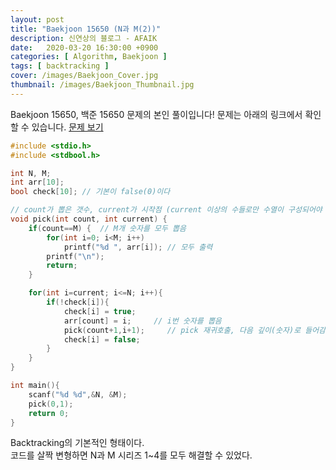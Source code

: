 ```yaml
---
layout: post
title: "Baekjoon 15650 (N과 M(2))"
description: 신연상의 블로그 - AFAIK
date:   2020-03-20 16:30:00 +0900
categories: [ Algorithm, Baekjoon ]
tags: [ backtracking ]
cover: /images/Baekjoon_Cover.jpg
thumbnail: /images/Baekjoon_Thumbnail.jpg
---
```


Baekjoon 15650, 백준 15650 문제의 본인 풀이입니다!
문제는 아래의 링크에서 확인할 수 있습니다.
[문제 보기][prob]  
<!-- more -->
```c++
#include <stdio.h>
#include <stdbool.h>

int N, M;
int arr[10];
bool check[10]; // 기본이 false(0)이다

// count가 뽑은 갯수, current가 시작점 (current 이상의 수들로만 수열이 구성되어야 함)
void pick(int count, int current) {
    if(count==M) {  // M개 숫자를 모두 뽑음
        for(int i=0; i<M; i++)
            printf("%d ", arr[i]); // 모두 출력
        printf("\n");
        return;
    }

    for(int i=current; i<=N; i++){
        if(!check[i]){
            check[i] = true;
            arr[count] = i;     // i번 숫자를 뽑음
            pick(count+1,i+1);     // pick 재귀호출, 다음 깊이(숫자)로 들어감
            check[i] = false;
        }
    }
}

int main(){
    scanf("%d %d",&N, &M);
    pick(0,1);
    return 0;
}
```

Backtracking의 기본적인 형태이다.  
코드를 살짝 변형하면 N과 M 시리즈 1~4를 모두 해결할 수 있었다.


[prob]: https://www.acmicpc.net/problem/15650